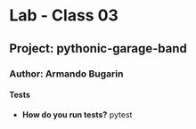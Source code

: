 # Lab - Class 03

## Project: pythonic-garage-band

### Author: Armando Bugarin

#### Tests
- **How do you run tests?** pytest